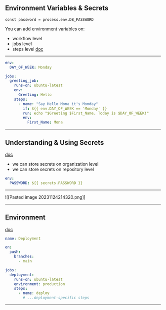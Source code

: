## Environment Variables & Secrets

```JS
const password = process.env.DB_PASSWORD
```

You can add environment variables on:
- workflow level
- jobs level
- steps level
[doc](https://docs.github.com/en/actions/learn-github-actions/variables#naming-conventions-for-environment-variables)

---
```yaml
env:
  DAY_OF_WEEK: Monday

jobs:
  greeting_job:
    runs-on: ubuntu-latest
    env:
      Greeting: Hello
    steps:
      - name: "Say Hello Mona it's Monday"
        if: ${{ env.DAY_OF_WEEK == 'Monday' }}
        run: echo "$Greeting $First_Name. Today is $DAY_OF_WEEK!"
        env:
          First_Name: Mona

```

---
## Understanding & Using Secrets

[doc](https://docs.github.com/en/actions/security-guides/using-secrets-in-github-actions)

- we can store secrets on organization level
- we can store secrets on repository level
```yaml
env:
  PASSWORD: ${{ secrets.PASSWORD }}
```

---
![[Pasted image 20231124214320.png]]

---

## Environment

[doc](https://docs.github.com/en/actions/deployment/targeting-different-environments/using-environments-for-deployment)

```yaml
name: Deployment

on:
  push:
    branches:
      - main

jobs:
  deployment:
    runs-on: ubuntu-latest
    environment: production
    steps:
      - name: deploy
        # ...deployment-specific steps
```

---

